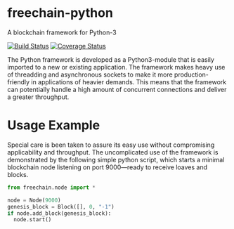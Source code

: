 # freechain-python
A blockchain framework for Python-3

[![Build Status](https://img.shields.io/travis/peteremiljensen/freechain-python/master.svg?maxAge=0)](https://travis-ci.org/peteremiljensen/freechain-python) [![Coverage Status](https://img.shields.io/coveralls/peteremiljensen/freechain-python/master.svg?maxAge=0)](https://coveralls.io/github/peteremiljensen/freechain-python)

The Python framework is developed as a Python3-module that is easily imported to
a new or existing application. The framework makes heavy use of threadding and
asynchronous sockets to make it more production-friendly in applications of
heavier demands. This means that the framework can potentially handle a high
amount of concurrent connections and deliver a greater throughput.

# Usage Example
Special care is been taken to assure its easy use without compromising
applicability and throughput. The uncomplicated use of the framework is
demonstrated by the following simple python script, which starts a minimal
blockchain node listening on port 9000&mdash;ready to receive loaves and
blocks.

```python
from freechain.node import *

node = Node(9000)
genesis_block = Block([], 0, "-1")
if node.add_block(genesis_block):
  node.start()
```
